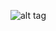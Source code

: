 ![alt tag](https://cloud.githubusercontent.com/assets/15330574/23148223/39613160-f799-11e6-91f3-a9d6bc2a9c54.png)